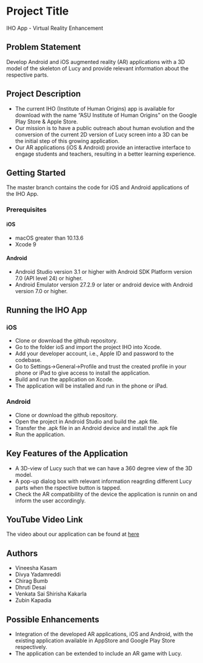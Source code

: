 # Project Title

IHO App - Virtual Reality Enhancement

## Problem Statement

Develop Android and iOS augmented reality (AR) applications with a 3D model of the skeleton of Lucy and provide relevant information about the respective parts.

## Project Description

* The current IHO (Institute of Human Origins) app is available for download with the name “ASU Institute of Human Origins” on the Google Play Store & Apple Store.
* Our mission is to have a public outreach about human evolution and the conversion of the current 2D version of Lucy screen into a 3D can be the initial step of this growing application.
* Our AR applications (iOS & Android) provide an interactive interface to engage students and teachers, resulting in a better learning experience.

## Getting Started

The master branch contains the code for iOS and Android applications of the IHO App.

### Prerequisites

#### iOS

* macOS greater than 10.13.6
* Xcode 9

#### Android
* Android Studio version 3.1 or higher with Android SDK Platform version 7.0 (API level 24) or higher.
* Android Emulator version 27.2.9 or later or android device with Android version 7.0 or higher.

## Running the IHO App

### iOS
* Clone or download the github repository.
* Go to the folder ioS and import the project IHO into Xcode.
* Add your developer account, i.e., Apple ID and password to the codebase.
* Go to Settings->General->Profile and trust the created profile in your phone or iPad to give access to install the application.
* Build and run the application on Xcode.
* The application will be installed and run in the phone or iPad.

### Android
* Clone or download the github repository.
* Open the project in Android Studio and build the .apk file.
* Transfer the .apk file in an Android device and install the .apk file
* Run the application.

## Key Features of the Application

* A 3D-view of Lucy such that we can have a 360 degree view of the 3D model.
* A pop-up dialog box with relevant information reagrding different Lucy parts when the rspective button is tapped.
* Check the AR compatibility of the device the application is runnin on and inform the user accordingly.

## YouTube Video Link

The video about our application can be found at [here]() 

## Authors

* Vineesha Kasam
* Divya Yadamreddi
* Chirag Bumb
* Dhruti Desai
* Venkata Sai Shirisha Kakarla
* Zubin Kapadia

## Possible Enhancements

* Integration of the developed AR applications, iOS and Android, with the existing application available in AppStore and Google Play Store respectively.
* The application can be extended to include an AR game with Lucy.
